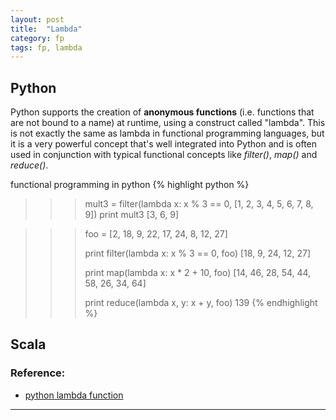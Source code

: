 ```yaml
---
layout: post
title:  "Lambda"
category: fp
tags: fp, lambda
---
```




## Python 
Python supports the creation of **anonymous functions** (i.e. functions that are not bound
to a name) at runtime, using a construct called "lambda". This is not exactly the same as
lambda in functional programming languages, but it is a very powerful concept that's well 
integrated into Python and is often used in conjunction with typical functional 
concepts like *filter()*, *map()* and *reduce()*.


functional programming in python
{% highlight python %}
>>> mult3 = filter(lambda x: x % 3 == 0, [1, 2, 3, 4, 5, 6, 7, 8, 9])
>>> print mult3
[3, 6, 9]

>>> foo = [2, 18, 9, 22, 17, 24, 8, 12, 27]
>>> 
>>> print filter(lambda x: x % 3 == 0, foo)
[18, 9, 24, 12, 27]
>>> 
>>> print map(lambda x: x * 2 + 10, foo)
[14, 46, 28, 54, 44, 58, 26, 34, 64]
>>> 
>>> print reduce(lambda x, y: x + y, foo)
139
{% endhighlight %}

## Scala



### Reference:
 * [python lambda function][py_lambda]


[py_lambda]: http://www.secnetix.de/~olli/Python/lambda_functions.hawk

********